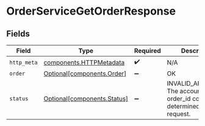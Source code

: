 # OrderServiceGetOrderResponse


## Fields

| Field                                                                                     | Type                                                                                      | Required                                                                                  | Description                                                                               |
| ----------------------------------------------------------------------------------------- | ----------------------------------------------------------------------------------------- | ----------------------------------------------------------------------------------------- | ----------------------------------------------------------------------------------------- |
| `http_meta`                                                                               | [components.HTTPMetadata](../../models/components/httpmetadata.md)                        | :heavy_check_mark:                                                                        | N/A                                                                                       |
| `order`                                                                                   | [Optional[components.Order]](../../models/components/order.md)                            | :heavy_minus_sign:                                                                        | OK                                                                                        |
| `status`                                                                                  | [Optional[components.Status]](../../models/components/status.md)                          | :heavy_minus_sign:                                                                        | INVALID_ARGUMENT: The account_id or the order_id could not be determined for the request. |